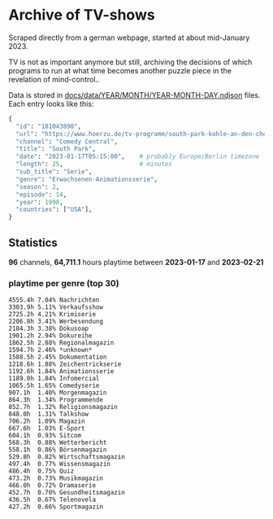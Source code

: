 # Archive of TV-shows

Scraped directly from a german webpage, started at about mid-January 2023.

TV is not as important anymore but still, archiving the decisions of which programs to run at what time
becomes another puzzle piece in the revelation of mind-control.. 

Data is stored in [docs/data/YEAR/MONTH/YEAR-MONTH-DAY.ndjson](docs/data/) files. 
Each entry looks like this:

```python
{
  "id": "181043890", 
  "url": "https://www.hoerzu.de/tv-programm/south-park-kohle-an-den-chefkoch/bid_181043890/", 
  "channel": "Comedy Central", 
  "title": "South Park", 
  "date": "2023-01-17T05:15:00",    # probably Europe/Berlin timezone 
  "length": 25,                     # minutes 
  "sub_title": "Serie", 
  "genre": "Erwachsenen-Animationsserie", 
  "season": 2, 
  "episode": 14, 
  "year": 1998, 
  "countries": ["USA"],
}
```

## Statistics

**96** channels, **64,711.1** hours playtime between **2023-01-17** and **2023-02-21**


### playtime per genre (top 30)

    4555.4h 7.04% Nachrichten
    3303.9h 5.11% Verkaufsshow
    2725.2h 4.21% Krimiserie
    2206.8h 3.41% Werbesendung
    2184.3h 3.38% Dokusoap
    1901.2h 2.94% Dokureihe
    1862.5h 2.88% Regionalmagazin
    1594.7h 2.46% *unknown*
    1588.5h 2.45% Dokumentation
    1218.6h 1.88% Zeichentrickserie
    1192.6h 1.84% Animationsserie
    1189.0h 1.84% Infomercial
    1065.5h 1.65% Comedyserie
    907.1h  1.40% Morgenmagazin
    864.3h  1.34% Programmende
    852.7h  1.32% Religionsmagazin
    848.0h  1.31% Talkshow
    706.2h  1.09% Magazin
    667.6h  1.03% E-Sport
    604.1h  0.93% Sitcom
    568.3h  0.88% Wetterbericht
    558.1h  0.86% Börsenmagazin
    529.8h  0.82% Wirtschaftsmagazin
    497.4h  0.77% Wissensmagazin
    486.4h  0.75% Quiz
    473.2h  0.73% Musikmagazin
    466.0h  0.72% Dramaserie
    452.7h  0.70% Gesundheitsmagazin
    436.5h  0.67% Telenovela
    427.2h  0.66% Sportmagazin
